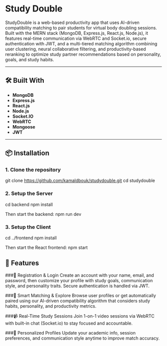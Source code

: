 # Study Double

StudyDouble is a web-based productivity app that uses AI-driven compatibility matching to pair students for virtual body doubling sessions. Built with the MERN stack (MongoDB, Express.js, React.js, Node.js), it features real-time communication via WebRTC and Socket.io, secure authentication with JWT, and a multi-tiered matching algorithm combining user clustering, neural collaborative filtering, and productivity-based reranking to optimize study partner recommendations based on personality, goals, and study habits.

---

## 🛠️ Built With

- **MongoDB** 
- **Express.js**
- **React.js** 
- **Node.js**
- **Socket.IO**
- **WebRTC**
- **Mongoose**
- **JWT**

---

## 📦 Installation

### 1. Clone the repository

git clone https://github.com/kamaldbouk/studydouble.git
cd studydouble

### 2. Setup the Server

cd backend
npm install

Then start the backend: npm run dev

### 3. Setup the Client

cd ../frontend
npm install

Then start the React frontend: npm start

## 👥 Features

###🔐 Registration & Login
Create an account with your name, email, and password, then customize your profile with study goals, communication style, and personality traits. Secure authentication is handled via JWT.

###🔎 Smart Matching & Explore
Browse user profiles or get automatically paired using our AI-driven compatibility algorithm that considers study habits, personality, and productivity metrics.

###📹 Real-Time Study Sessions
Join 1-on-1 video sessions via WebRTC with built-in chat (Socket.io) to stay focused and accountable.

###🧠 Personalized Profiles
Update your academic info, session preferences, and communication style anytime to improve match accuracy.
